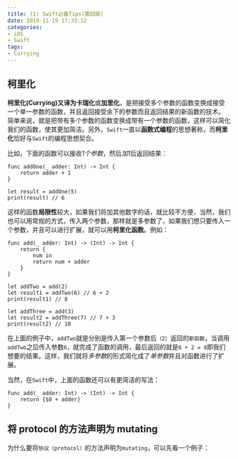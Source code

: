 ```yaml
---
title: (1) Swift必备Tips(第四版)
date: 2019-11-19 17:33:12
categories: 
- iOS
- Swift
tags: 
- Currying
---
```


## 柯里化

**柯里化(Currying)**又译为**卡瑞化**或**加里化**，是把接受多个参数的函数变换成接受一个单一参数的函数，并且返回接受余下的参数而且返回结果的新函数的技术。 简单来说，就是把带有多个参数的函数变换成带有一个参数的函数，这样可以简化我们的函数，使其更加简洁。另外，`Swift`一直以**函数式编程**的思想著称，而**柯里化**恰好与`Swift`的编程思想契合。

比如，下面的函数可以接收*1个参数*，然后*加1*后返回结果：

```
func addOne(_ adder: Int) -> Int {
	return adder + 1
}

let result = addOne(5)
print(result) // 6
```

这样的函数**局限性**较大，如果我们将加其他数字的话，就比较不方便，当然，我们也可以用常规的方式，传入两个参数，那样就是多参数了，如果我们想只要传入一个参数，并且可以进行扩展，就可以用**柯里化函数**。例如：

```
func add(_ adder: Int) -> (Int) -> Int {
	return {
		num in
		return num + adder
	}
}

let addTwo = add(2)
let result1 = addTwo(6) // 6 + 2 
print(result1) // 8

let addThree = add(3)
let result2 = addThree(7) // 7 + 3
print(result2) // 10
```

在上面的例子中，`addTwo`就是分别是传入第一个参数后`（2）`返回的`新函数`，当调用`addTwo`之后传入参数`6`，就完成了函数的调用，最后返回的就是`6 + 2 = 8`即我们想要的结果。这样，我们就将*多参数*的形式简化成了*单参数*并且对函数进行了扩展。

当然，在`Swift`中，上面的函数还可以有更简洁的写法：

```
func add(_ adder: Int) -> (Int) -> Int {
	return {$0 + adder}
}
```

## 将 protocol 的方法声明为 mutating

为什么要将`协议（protocol）`的方法声明为`mutating`，可以先看一个例子：

```

```